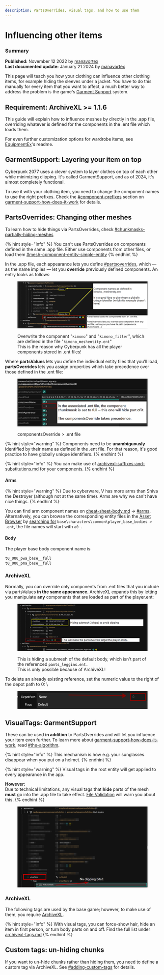 ```yaml
---
description: PartsOverrides, visual tags, and how to use them
---
```


# Influencing other items

### Summary <a href="#summary" id="summary"></a>

**Published:** November 12 2022 by [manavortex](https://app.gitbook.com/u/NfZBoxGegfUqB33J9HXuCs6PVaC3 "mention")\
**Last documented update:** January 21 2024 by [manavortex](https://app.gitbook.com/u/NfZBoxGegfUqB33J9HXuCs6PVaC3 "mention")

This page will teach you how your clothing can influence other clothing items, for example hiding the sleeves under a jacket. You have to do this manually for every item that you want to affect, a much better way to address the problem is the game's [Garment Support](../../3d-modelling/garment-support-how-does-it-work/) system.&#x20;

## Requirement: ArchiveXL >= 1.1.6

This guide will explain how to influence meshes by directly in the .app file, overriding whatever is defined for the components in the .ent file which loads them.

For even further customization options for wardrobe items, see [EquipmentEx](https://github.com/psiberx/cp2077-equipment-ex)'s readme.

## GarmentSupport: Layering your item on top

Cyberpunk 2077 uses a clever system to layer clothes on top of each other while minimizing clipping. It's called GarmentSupport, and as of 2024, it's almost completely functional.&#x20;

To use it with your clothing item, you need to change the component names to use the right prefixes. Check the [#component-prefixes](../../3d-modelling/garment-support-how-does-it-work/#component-prefixes "mention") section on [garment-support-how-does-it-work](../../3d-modelling/garment-support-how-does-it-work/ "mention") for details.

## PartsOverrides: Changing other meshes

To learn how to hide things via PartsOverrides, check [#chunkmasks-partially-hiding-meshes](../../files-and-what-they-do/3d-objects-.mesh-files/submeshes-materials-and-chunks.md#chunkmasks-partially-hiding-meshes "mention")

{% hint style="info" %}
You can't use PartsOverrides on components defined in the same .app file. Either use components from other files, or load them [#mesh-component-entity-simple-entity](../../files-and-what-they-do/entity-.ent-files/#mesh-component-entity-simple-entity "mention")
{% endhint %}

In the .app file, each appearance lets you define [#partsoverrides](../../files-and-what-they-do/appearance-.app-files.md#partsoverrides "mention"), which — as the name implies — let you **override** previously defined components. An entry looks as follows:

<figure><img src="../../../.gitbook/assets/parts_values_parts_overrides.png" alt=""><figcaption><p>Overwrite the component "<code>kimono</code>" and "<code>kimono_filler</code>", which are defined in the file "<code>kimono_meshentity.ent</code>"<br>This is the reason why Cyberpunk has all the player components stored in .ent files!</p></figcaption></figure>

Where **partsValues** lets you define the individual entity files that you'll load, **partsOverrides** lets you assign properties which take precedence over those defined in the .ent file:

<figure><img src="../../../.gitbook/assets/partsOverrides2.png" alt=""><figcaption><p>componentsOverride > .ent file</p></figcaption></figure>

{% hint style="warning" %}
Components need to be **unambiguously** identified by their name as defined in the .ent file. For that reason, it's good practice to have globally unique identifiers.&#x20;
{% endhint %}

{% hint style="info" %}
You can make use of [archivexl-suffixes-and-substitutions.md](../../core-mods-explained/archivexl/archivexl-suffixes-and-substitutions.md "mention") for your components.
{% endhint %}

#### Arms

{% hint style="warning" %}
Due to cyberware, V has more arms than Shiva the Destroyer (although not at the same time). Arms are why we can't have nice things.
{% endhint %}

You can find arm component names on [cheat-sheet-body.md](../../references-lists-and-overviews/cheat-sheet-body.md "mention") -> [#arms](../../references-lists-and-overviews/cheat-sheet-body.md#arms "mention"). Alternatively, you can browse the corresponding entity files in the [Asset Browser](https://app.gitbook.com/s/-MP\_ozZVx2gRZUPXkd4r/wolvenkit-app/editor/asset-browser) by [searching for](https://app.gitbook.com/s/-MP\_ozZVx2gRZUPXkd4r/wolvenkit-app/usage/wolvenkit-search-finding-files) `base\characters\common\player_base_bodies > .ent`, the file names will start with `a0_.`

#### Body

The player base body component name is

```
t0_000_pwa_base__full
t0_000_pma_base__full
```

### ArchiveXL

Normally, you can override only components from .ent files that you include via partsValues **in the same appearance**. ArchiveXL expands this by letting you manipulate **any** components that are loaded as part of the player.ent:

<figure><img src="../../../.gitbook/assets/partsOverrides3.png" alt=""><figcaption><p>This is hiding a submesh of the default body, which isn't part of the referenced <code>pants_leggins.ent.</code><br>This is only possible because of ArchiveXL!</p></figcaption></figure>

To delete an already existing reference, set the numeric value to the right of the depot path to 0: \


<figure><img src="../../../.gitbook/assets/archive_xl_remove_reference.png" alt=""><figcaption></figcaption></figure>

## VisualTags: GarmentSupport

These can be used **in addition** to PartsOverrides and will let you influence your item even further. To learn more about [garment-support-how-does-it-work](../../3d-modelling/garment-support-how-does-it-work/ "mention"), read [#the-algorithm](../../3d-modelling/garment-support-how-does-it-work/#the-algorithm "mention").

{% hint style="info" %}
This mechanism is how e.g. your sunglasses disappear when you put on a helmet.
{% endhint %}

{% hint style="warning" %}
Visual tags in the root entity will get applied to every appearance in the app.&#x20;

**However:**\
Due to technical limitations, any visual tags that **hide** parts of the mesh **must** go into the .app file to take effect. [File Validation](https://app.gitbook.com/s/-MP\_ozZVx2gRZUPXkd4r/wolvenkit-app/file-validation "mention") will warn you about this.
{% endhint %}



<figure><img src="../../../.gitbook/assets/visual_tags_preview.png" alt=""><figcaption></figcaption></figure>

### ArchiveXL

The following tags are used by the base game; however, to make use of them, you require [ArchiveXL](https://github.com/psiberx/cp2077-archive-xl).&#x20;

{% hint style="info" %}
With visual tags, you can force-show hair, hide an item in first person, or turn body parts on and off. Find the full list under [archivexl-tags.md](../../core-mods-explained/archivexl/archivexl-tags.md "mention")
{% endhint %}

## Custom tags: un-hiding chunks

If you want to un-hide chunks rather than hiding them, you need to define a custom tag via ArchiveXL. See [#adding-custom-tags](../../core-mods-explained/archivexl/archivexl-tags.md#adding-custom-tags "mention") for details.

